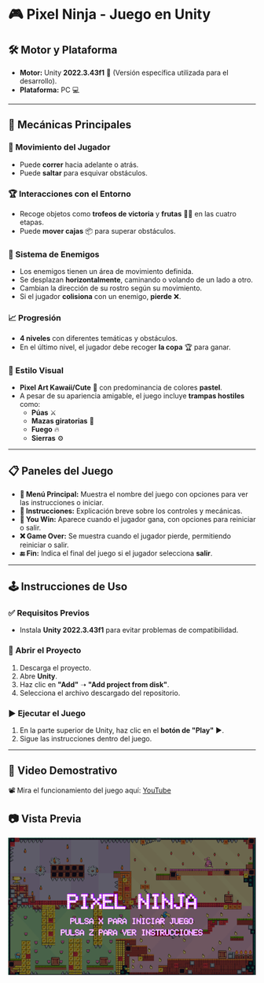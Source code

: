 # 🎮 Pixel Ninja - Juego en Unity

## 🛠 Motor y Plataforma
- **Motor:** Unity **2022.3.43f1** 🚀 (Versión específica utilizada para el desarrollo).
- **Plataforma:** PC 💻

---

## 🎯 Mecánicas Principales

### 🏃 Movimiento del Jugador
- Puede **correr** hacia adelante o atrás.
- Puede **saltar** para esquivar obstáculos.

### 🏆 Interacciones con el Entorno
- Recoge objetos como **trofeos de victoria** y **frutas** 🍎🍌 en las cuatro etapas.
- Puede **mover cajas** 📦 para superar obstáculos.

### 👾 Sistema de Enemigos
- Los enemigos tienen un área de movimiento definida.
- Se desplazan **horizontalmente**, caminando o volando de un lado a otro.
- Cambian la dirección de su rostro según su movimiento.
- Si el jugador **colisiona** con un enemigo, **pierde** ❌.

### 📈 Progresión
- **4 niveles** con diferentes temáticas y obstáculos.
- En el último nivel, el jugador debe recoger **la copa** 🏆 para ganar.

### 🎨 Estilo Visual
- **Pixel Art Kawaii/Cute** 🌸 con predominancia de colores **pastel**.
- A pesar de su apariencia amigable, el juego incluye **trampas hostiles** como:
  - **Púas** ⚔️
  - **Mazas giratorias** 🔩
  - **Fuego** 🔥
  - **Sierras** ⚙️

---

## 📋 Paneles del Juego

- **📜 Menú Principal:** Muestra el nombre del juego con opciones para ver las instrucciones o iniciar.
- **📖 Instrucciones:** Explicación breve sobre los controles y mecánicas.
- **🏅 You Win:** Aparece cuando el jugador gana, con opciones para reiniciar o salir.
- **❌ Game Over:** Se muestra cuando el jugador pierde, permitiendo reiniciar o salir.
- **🔚 Fin:** Indica el final del juego si el jugador selecciona **salir**.

---

## 🕹️ Instrucciones de Uso

### ✅ Requisitos Previos
- Instala **Unity 2022.3.43f1** para evitar problemas de compatibilidad.

### 📂 Abrir el Proyecto
1. Descarga el proyecto.
2. Abre **Unity**.
3. Haz clic en **"Add"** ➝ **"Add project from disk"**.
4. Selecciona el archivo descargado del repositorio.

### ▶️ Ejecutar el Juego
1. En la parte superior de Unity, haz clic en el **botón de "Play"** ▶️.
2. Sigue las instrucciones dentro del juego.

---

## 🔗 Video Demostrativo
📽️ Mira el funcionamiento del juego aquí: [YouTube](https://youtu.be/YvwT539Ra3Q?si=mZd2PWFgcGwZJL-5)

## 📷 Vista Previa 
![Vista previa](https://github.com/Franciscaii/GameUnity_PixelNinja/blob/main/Captura%20de%20pantalla%202025-01-18%20154633.png)



